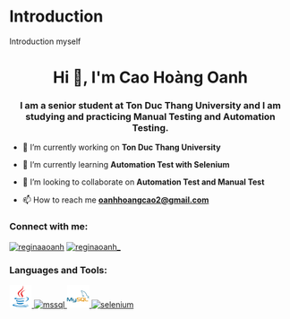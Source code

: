# Introduction
Introduction myself
<h1 align="center">Hi 👋, I'm Cao Hoàng Oanh</h1>
<h3 align="center">I am a senior student at Ton Duc Thang University and I am studying and practicing Manual Testing and Automation Testing.</h3>

- 🔭 I’m currently working on **Ton Duc Thang University**

- 🌱 I’m currently learning **Automation Test with Selenium**

- 👯 I’m looking to collaborate on **Automation Test and Manual Test**

- 📫 How to reach me **oanhhoangcao2@gmail.com**

<h3 align="left">Connect with me:</h3>
<p align="left">
<a href="https://fb.com/reginaaoanh" target="blank"><img align="center" src="https://raw.githubusercontent.com/rahuldkjain/github-profile-readme-generator/master/src/images/icons/Social/facebook.svg" alt="reginaaoanh" height="30" width="40" /></a>
<a href="https://instagram.com/reginaoanh_" target="blank"><img align="center" src="https://raw.githubusercontent.com/rahuldkjain/github-profile-readme-generator/master/src/images/icons/Social/instagram.svg" alt="reginaoanh_" height="30" width="40" /></a>
</p>

<h3 align="left">Languages and Tools:</h3>
<p align="left"> <a href="https://www.java.com" target="_blank" rel="noreferrer"> <img src="https://raw.githubusercontent.com/devicons/devicon/master/icons/java/java-original.svg" alt="java" width="40" height="40"/> </a> <a href="https://www.microsoft.com/en-us/sql-server" target="_blank" rel="noreferrer"> <img src="https://www.svgrepo.com/show/303229/microsoft-sql-server-logo.svg" alt="mssql" width="40" height="40"/> </a> <a href="https://www.mysql.com/" target="_blank" rel="noreferrer"> <img src="https://raw.githubusercontent.com/devicons/devicon/master/icons/mysql/mysql-original-wordmark.svg" alt="mysql" width="40" height="40"/> </a> <a href="https://www.selenium.dev" target="_blank" rel="noreferrer"> <img src="https://raw.githubusercontent.com/detain/svg-logos/780f25886640cef088af994181646db2f6b1a3f8/svg/selenium-logo.svg" alt="selenium" width="40" height="40"/> </a> </p>
